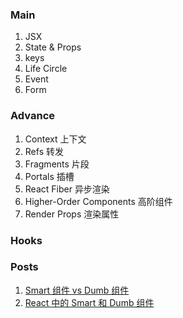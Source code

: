 ### Main
1. JSX
2. State & Props
3. keys
4. Life Circle
5. Event
6. Form

### Advance
1. Context 上下文
2. Refs 转发
3. Fragments 片段
4. Portals 插槽
5. React Fiber 异步渲染
6. Higher-Order Components 高阶组件
7. Render Props 渲染属性

### Hooks

### Posts
1. [Smart 组件 vs Dumb 组件](http://huziketang.mangojuice.top/books/react/lesson43)
2. [React 中的 Smart 和 Dumb 组件](https://jaketrent.com/post/smart-dumb-components-react/)